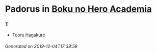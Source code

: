 # Padorus in [Boku no Hero Academia](https://myanimelist.net/manga/75989/Boku_no_Hero_Academia)

### T
* [Tooru Hagakure](https://github.com/shadow578/Project-Padoru/blob/master/table-of-contents/characters/TooruHagakure.md)

###### Generated on 2019-12-04T17:38:59
